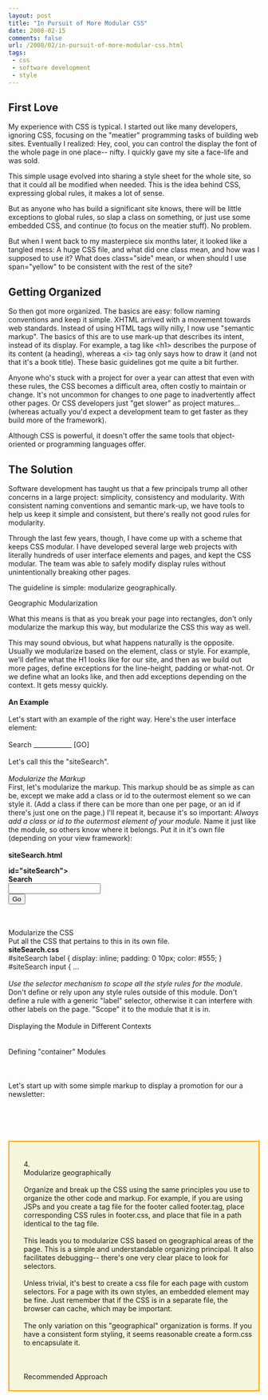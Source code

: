 ```yaml
---
layout: post
title: "In Pursuit of More Modular CSS"
date: 2008-02-15
comments: false
url: /2008/02/in-pursuit-of-more-modular-css.html
tags:
 - css
 - software development
 - style
---
```


## First Love
  
My experience with CSS is typical. I started out like many developers, ignoring CSS, focusing on the "meatier" programming tasks of building web sites. Eventually I realized: Hey, cool, you can control the display the font of the whole page in one place-- nifty. I quickly gave my site a face-life and was sold.  
  
This simple usage evolved into sharing a style sheet for the whole site, so that it could all be modified when needed. This is the idea behind CSS, expressing global rules, it makes a lot of sense.  
  
But as anyone who has build a significant site knows, there will be little exceptions to global rules, so slap a class on something, or just use some embedded CSS, and continue (to focus on the meatier stuff). No problem.  
  
But when I went back to my masterpiece six months later, it looked like a tangled mess: A huge CSS file, and what did one class mean, and how was I supposed to use it? What does class="side" mean, or when should I use span="yellow" to be consistent with the rest of the site?  
  

## Getting Organized
  
So then got more organized. The basics are easy: follow naming conventions and keep it simple. XHTML arrived with a movement towards web standards. Instead of using HTML tags willy nilly, I now use "semantic markup". The basics of this are to use mark-up that describes its intent, instead of its display. For example, a tag like \<h1\> describes the purpose of its content (a heading), whereas a \<i\> tag only says how to draw it (and not that it's a book title). These basic guidelines got me quite a bit further.  
  
Anyone who's stuck with a project for over a year can attest that even with these rules, the CSS becomes a difficult area, often costly to maintain or change. It's not uncommon for changes to one page to inadvertently affect other pages. Or CSS developers just "get slower" as project matures... (whereas actually you'd expect a development team to get faster as they build more of the framework).  
  
Although CSS is powerful, it doesn't offer the same tools that object-oriented or programming languages offer.  
  

## The Solution
  
  
Software development has taught us that a few principals trump all other concerns in a large project: simplicity, consistency and modularity. With consistent naming conventions and semantic mark-up, we have tools to help us keep it simple and consistent, but there's really not good rules for modularity.   
  
Through the last few years, though, I have come up with a scheme that keeps CSS modular. I have developed several large web projects with literally hundreds of user interface elements and pages, and kept the CSS modular. The team was able to safely modify display rules without unintentionally breaking other pages.  
  
The guideline is simple: modularize geographically.  
  
Geographic Modularization  
  
What this means is that as you break your page into rectangles, don't only modularize the markup this way, but modularize the CSS this way as well.  
  
This may sound obvious, but what happens naturally is the opposite. Usually we modularize based on the element, class or style. For example, we'll define what the H1 looks like for our site, and then as we build out more pages, define exceptions for the line-height, padding or what-not. Or we define what an <label> looks like, and then add exceptions depending on the context. It gets messy quickly.<br><br><span style="font-weight: bold;">An Example</span><br><br>Let's start with an example of the right way. Here's the user interface element:<br><br>Search ____________ [GO]<br><br>Let's call this the "siteSearch".<br><br><span style="font-style: italic;">Modularize the Markup </span><br>First, let's modularize the markup. This markup should be as simple as can be, except we make add a class or id to the outermost element so we can style it. (Add a class if there can be more than one per page, or an id if there's just one on the page.) I'll repeat it, because it's so important: <span style="font-style: italic;">Always add a class or id to the outermost element of your module.</span> Name it just like the module, so others know where it belongs. Put it in it's own file (depending on your view framework):<br><br><span style="font-weight: bold;">siteSearch.html</span><br><form action="/siteSearch.html" style="font-weight: bold;">id="siteSearch"&gt;<br><label>Search</label><br><input type="text"><br><input type="submit" value="Go"><br>
</form>
<br><br>Modularize the CSS<br>Put all the CSS that pertains to this in its own file.<br><span style="font-weight: bold;">siteSearch.css</span><br>#siteSearch label { display: inline; padding: 0 10px; color: #555; }<br>#siteSearch input { ...<br><br><span style="font-style: italic;">Use the selector mechanism to scope all the style rules for the module</span>. Don't define or rely upon any style rules outside of this module. Don't define a rule with a generic "label" selector, otherwise it can interfere with other labels on the page. "Scope" it to the module that it is in.<br><br>Displaying the Module in Different Contexts<br><br><br>Defining "container" Modules<br><br><br><br>Let's start up with some simple markup to display a promotion for our a newsletter:<br><div>
<br><br><br><br><br>
</div>
<div style="border: 2px solid orange; padding: 5px; background-color: beige;">
<br><ul>4.<br> Modularize geographically<br><br> Organize and break up the CSS using the same principles you use to organize the other code and markup. For example, if you are using JSPs and you create a tag file for the footer called footer.tag, place corresponding CSS rules in footer.css, and place that file in a path identical to the tag file.<br><br> This leads you to modularize CSS based on geographical areas of the page. This is a simple and understandable organizing principal. It also facilitates debugging-- there's one very clear place to look for selectors.<br><br> Unless trivial, it's best to create a css file for each page with custom selectors. For a page with its own styles, an embedded <style></style> element may be fine. Just remember that if the CSS is in a separate file, the browser can cache, which may be important.<br><br> The only variation on this "geographical" organization is forms. If you have a consistent form styling, it seems reasonable create a form.css to encapsulate it.<br><br><br><br>Recommended Approach</ul>
</div></label>